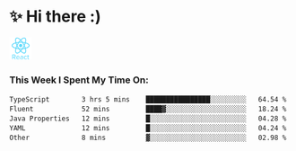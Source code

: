 <h1 align="left">✨ Hi there :)</h1>

  <a href="https://reactjs.org/" target="_blank" rel="noreferrer">   
    <img src="https://raw.githubusercontent.com/devicons/devicon/master/icons/react/react-original-wordmark.svg" alt="react" width="40"     
    height="40"/></a>
 
<h3 align="left">This Week I Spent My Time On:</h3>
<!--START_SECTION:waka-->

```txt
TypeScript        3 hrs 5 mins    ████████████████░░░░░░░░░   64.54 %
Fluent            52 mins         ████▓░░░░░░░░░░░░░░░░░░░░   18.24 %
Java Properties   12 mins         █░░░░░░░░░░░░░░░░░░░░░░░░   04.28 %
YAML              12 mins         █░░░░░░░░░░░░░░░░░░░░░░░░   04.24 %
Other             8 mins          ▓░░░░░░░░░░░░░░░░░░░░░░░░   02.98 %
```

<!--END_SECTION:waka-->

